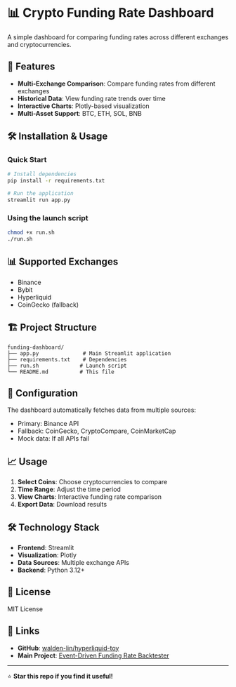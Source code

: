 # 📊 Crypto Funding Rate Dashboard

A simple dashboard for comparing funding rates across different exchanges and cryptocurrencies.

## 🚀 Features

- **Multi-Exchange Comparison**: Compare funding rates from different exchanges
- **Historical Data**: View funding rate trends over time
- **Interactive Charts**: Plotly-based visualization
- **Multi-Asset Support**: BTC, ETH, SOL, BNB

## 🛠️ Installation & Usage

### Quick Start
```bash
# Install dependencies
pip install -r requirements.txt

# Run the application
streamlit run app.py
```

### Using the launch script
```bash
chmod +x run.sh
./run.sh
```

## 📊 Supported Exchanges

- Binance
- Bybit
- Hyperliquid
- CoinGecko (fallback)

## 🏗️ Project Structure

```
funding-dashboard/
├── app.py              # Main Streamlit application
├── requirements.txt    # Dependencies
├── run.sh             # Launch script
└── README.md          # This file
```

## 🔧 Configuration

The dashboard automatically fetches data from multiple sources:
- Primary: Binance API
- Fallback: CoinGecko, CryptoCompare, CoinMarketCap
- Mock data: If all APIs fail

## 📈 Usage

1. **Select Coins**: Choose cryptocurrencies to compare
2. **Time Range**: Adjust the time period
3. **View Charts**: Interactive funding rate comparison
4. **Export Data**: Download results

## 🛠️ Technology Stack

- **Frontend**: Streamlit
- **Visualization**: Plotly
- **Data Sources**: Multiple exchange APIs
- **Backend**: Python 3.12+

## 📄 License

MIT License

## 🔗 Links

- **GitHub**: [walden-lin/hyperliquid-toy](https://github.com/walden-lin/hyperliquid-toy)
- **Main Project**: [Event-Driven Funding Rate Backtester](../funding-backtester/)

---

⭐ **Star this repo if you find it useful!**